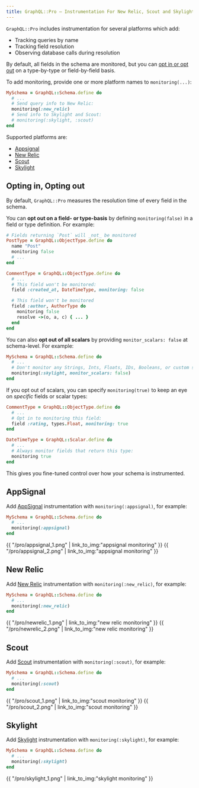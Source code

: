 ```yaml
---
title: GraphQL::Pro — Instrumentation For New Relic, Scout and Skylight
---
```


`GraphQL::Pro` includes instrumentation for several platforms which add:

- Tracking queries by name
- Tracking field resolution
- Observing database calls during resolution  

By default, all fields in the schema are monitored, but you can [opt in or opt out](#opting-in-opting-out) on a type-by-type or field-by-field basis.

To add monitoring, provide one or more platform names to `monitoring(...)`:

```ruby
MySchema = GraphQL::Schema.define do
  # ...
  # Send query info to New Relic:
  monitoring(:new_relic)
  # Send info to Skylight and Scout:
  # monitoring(:skylight, :scout)
end
```

Supported platforms are:

- [Appsignal](#appsignal)
- [New Relic](#new-relic)
- [Scout](#scout)
- [Skylight](#skylight)

## Opting in, Opting out

By default, `GraphQL::Pro` measures the resolution time of every field in the schema.

You can __opt out on a field- or type-basis__ by defining `monitoring(false)` in a field or type definition. For example:

```ruby
# Fields returning `Post` will _not_ be monitored
PostType = GraphQL::ObjectType.define do
  name "Post"
  monitoring false
  # ...
end

CommentType = GraphQL::ObjectType.define do
  # ...
  # This field won't be monitored:
  field :created_at, DateTimeType, monitoring: false

  # This field won't be monitored
  field :author, AuthorType do
    monitoring false
    resolve ->(o, a, c) { ... }
  end
end
```

You can also __opt out of all scalars__ by providing `monitor_scalars: false` at schema-level. For example:

```ruby
MySchema = GraphQL::Schema.define do
  # ...
  # Don't monitor any Strings, Ints, Floats, IDs, Booleans, or custom scalars
  monitoring(:skylight, monitor_scalars: false)
end
```

If you opt out of scalars, you can specify `monitoring(true)` to keep an eye on _specific_ fields or scalar types:

```ruby
CommentType = GraphQL::ObjectType.define do
  # ...
  # Opt in to monitoring this field:
  field :rating, types.Float, monitoring: true
end

DateTimeType = GraphQL::Scalar.define do
  # ...
  # Always monitor fields that return this type:
  monitoring true
end
```

This gives you fine-tuned control over how your schema is instrumented.

## AppSignal

Add [AppSignal](https://appsignal.com/) instrumentation with `monitoring(:appsignal)`, for example:

```ruby
MySchema = GraphQL::Schema.define do
  # ...
  monitoring(:appsignal)
end
```

<div class="monitoring-img-group">
  {{ "/pro/appsignal_1.png" | link_to_img:"appsignal monitoring" }}
  {{ "/pro/appsignal_2.png" | link_to_img:"appsignal monitoring" }}
</div>

## New Relic

Add [New Relic](https://newrelic.com/) instrumentation with `monitoring(:new_relic)`, for example:

```ruby
MySchema = GraphQL::Schema.define do
  # ...
  monitoring(:new_relic)
end
```

<div class="monitoring-img-group">
  {{ "/pro/newrelic_1.png" | link_to_img:"new relic monitoring" }}
  {{ "/pro/newrelic_2.png" | link_to_img:"new relic monitoring" }}
</div>

## Scout

Add [Scout](https://scoutapp.com) instrumentation with `monitoring(:scout)`, for example:

```ruby
MySchema = GraphQL::Schema.define do
  # ...
  monitoring(:scout)
end
```

<div class="monitoring-img-group">
  {{ "/pro/scout_1.png" | link_to_img:"scout monitoring" }}
  {{ "/pro/scout_2.png" | link_to_img:"scout monitoring" }}
</div>

## Skylight

Add [Skylight](http://skylight.io) instrumentation with `monitoring(:skylight)`, for example:

```ruby
MySchema = GraphQL::Schema.define do
  # ...
  monitoring(:skylight)
end
```

<div class="monitoring-img-group">
  {{ "/pro/skylight_1.png" | link_to_img:"skylight monitoring" }}
</div>
